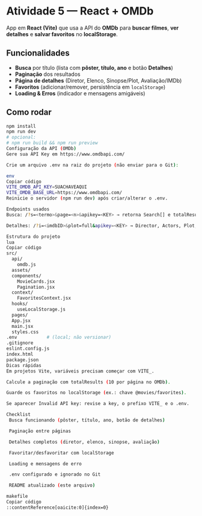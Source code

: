 # Atividade 5 — React + OMDb

App em **React (Vite)** que usa a API do **OMDb** para **buscar filmes**, **ver detalhes** e **salvar favoritos** no **localStorage**.

## Funcionalidades
- **Busca** por título (lista com **pôster, título, ano** e botão **Detalhes**)
- **Paginação** dos resultados
- **Página de detalhes** (Diretor, Elenco, Sinopse/Plot, Avaliação/IMDb)
- **Favoritos** (adicionar/remover, persistência em `localStorage`)
- **Loading & Erros** (indicador e mensagens amigáveis)

## Como rodar
```bash
npm install
npm run dev
# opcional:
# npm run build && npm run preview
Configuração da API (OMDb)
Gere sua API Key em https://www.omdbapi.com/

Crie um arquivo .env na raiz do projeto (não enviar para o Git):

env
Copiar código
VITE_OMDB_API_KEY=SUACHAVEAQUI
VITE_OMDB_BASE_URL=https://www.omdbapi.com/
Reinicie o servidor (npm run dev) após criar/alterar o .env.

Endpoints usados
Busca: /?s=<termo>&page=<n>&apikey=<KEY> → retorna Search[] e totalResults

Detalhes: /?i=<imdbID>&plot=full&apikey=<KEY> → Director, Actors, Plot, imdbRating, etc.

Estrutura do projeto
lua
Copiar código
src/
  api/
    omdb.js
  assets/
  components/
    MovieCards.jsx
    Pagination.jsx
  context/
    FavoritesContext.jsx
  hooks/
    useLocalStorage.js
  pages/
  App.jsx
  main.jsx
  styles.css
.env           # (local; não versionar)
.gitignore
eslint.config.js
index.html
package.json
Dicas rápidas
Em projetos Vite, variáveis precisam começar com VITE_.

Calcule a paginação com totalResults (10 por página no OMDb).

Guarde os favoritos no localStorage (ex.: chave @movies/favorites).

Se aparecer Invalid API key: revise a key, o prefixo VITE_ e o .env.

Checklist
 Busca funcionando (pôster, título, ano, botão de detalhes)

 Paginação entre páginas

 Detalhes completos (diretor, elenco, sinopse, avaliação)

 Favoritar/desfavoritar com localStorage

 Loading e mensagens de erro

 .env configurado e ignorado no Git

 README atualizado (este arquivo)

makefile
Copiar código
::contentReference[oaicite:0]{index=0}